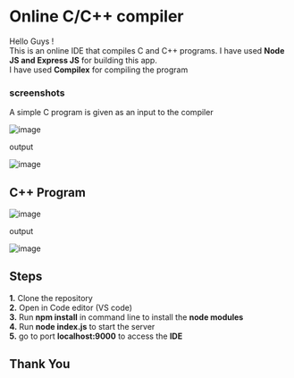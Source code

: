 # Online C/C++ compiler
Hello Guys ! <br> 
This is an online IDE that compiles C and C++ programs. I have used **Node JS and Express JS** for building this app. <br>
I have used **Compilex** for compiling the program

### screenshots
A simple C program is given as an input to the compiler

![image](https://user-images.githubusercontent.com/108893676/219941108-04da78fe-9312-41bb-be7c-6c95652bbef5.png)

output

![image](https://user-images.githubusercontent.com/108893676/219941123-3171ef4b-d6cd-43cf-9ffd-2a9134fb6f51.png)

## C++ Program

![image](https://user-images.githubusercontent.com/108893676/219941492-236af9fc-455d-4a5e-9d67-3b5937f58df2.png)

output

![image](https://user-images.githubusercontent.com/108893676/219941508-d06a4bd9-5f21-43a6-8ebf-69c1ec1ddd5c.png)

## Steps <br>

**1.** Clone the repository <br>
**2.** Open in Code editor (VS code) <br>
**3.** Run **npm install** in command line to install the **node modules** <br>
**4.** Run **node index.js** to start the server <br>
**5.** go to port **localhost:9000** to access the **IDE** <br>

## Thank You
